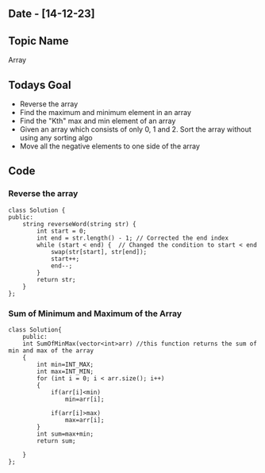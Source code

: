 ## Date - [14-12-23]

## Topic Name

Array

## Todays Goal

* Reverse the array
* Find the maximum and minimum element in an array
* Find the "Kth" max and min element of an array
* Given an array which consists of only 0, 1 and 2. Sort the array without using any sorting algo
* Move all the negative elements to one side of the array

## Code

### Reverse the array

```
class Solution {
public:
    string reverseWord(string str) {
        int start = 0;
        int end = str.length() - 1; // Corrected the end index
        while (start < end) {  // Changed the condition to start < end
            swap(str[start], str[end]);
            start++;
            end--;
        }
        return str;
    }
};
```

### Sum of Minimum and Maximum of the Array

```
class Solution{
    public:
    int SumOfMinMax(vector<int>arr) //this function returns the sum of min and max of the array
    {
        int min=INT_MAX;
        int max=INT_MIN;
        for (int i = 0; i < arr.size(); i++)
        {
            if(arr[i]<min)
                min=arr[i];

            if(arr[i]>max)
                max=arr[i];
        }
        int sum=max+min;
        return sum;

    }
};
```
